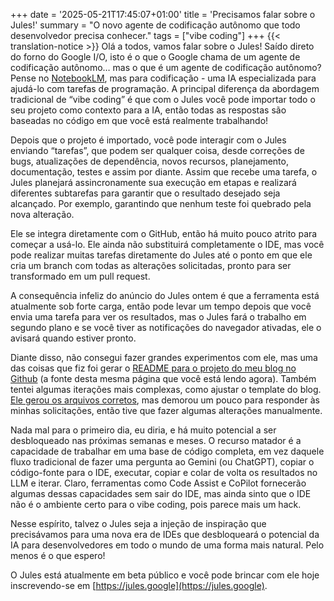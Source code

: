 +++
date = '2025-05-21T17:45:07+01:00'
title = 'Precisamos falar sobre o Jules!'
summary = "O novo agente de codificação autônomo que todo desenvolvedor precisa conhecer."
tags = ["vibe coding"]
+++
{{< translation-notice >}}
Olá a todos, vamos falar sobre o Jules! Saído direto do forno do Google I/O, isto é o que o Google chama de um agente de codificação autônomo… mas o que é um agente de codificação autônomo? Pense no [NotebookLM](https://notebooklm.google/), mas para codificação - uma IA especializada para ajudá-lo com tarefas de programação. A principal diferença da abordagem tradicional de “vibe coding” é que com o Jules você pode importar todo o seu projeto como contexto para a IA, então todas as respostas são baseadas no código em que você está realmente trabalhando!

Depois que o projeto é importado, você pode interagir com o Jules enviando “tarefas”, que podem ser qualquer coisa, desde correções de bugs, atualizações de dependência, novos recursos, planejamento, documentação, testes e assim por diante. Assim que recebe uma tarefa, o Jules planejará assincronamente sua execução em etapas e realizará diferentes subtarefas para garantir que o resultado desejado seja alcançado. Por exemplo, garantindo que nenhum teste foi quebrado pela nova alteração.

Ele se integra diretamente com o GitHub, então há muito pouco atrito para começar a usá-lo. Ele ainda não substituirá completamente o IDE, mas você pode realizar muitas tarefas diretamente do Jules até o ponto em que ele cria um branch com todas as alterações solicitadas, pronto para ser transformado em um pull request.

A consequência infeliz do anúncio do Jules ontem é que a ferramenta está atualmente sob forte carga, então pode levar um tempo depois que você envia uma tarefa para ver os resultados, mas o Jules fará o trabalho em segundo plano e se você tiver as notificações do navegador ativadas, ele o avisará quando estiver pronto.

Diante disso, não consegui fazer grandes experimentos com ele, mas uma das coisas que fiz foi gerar o [README para o projeto do meu blog no Github](https://github.com/danicat/danicat.dev/pull/1) (a fonte desta mesma página que você está lendo agora). Também tentei algumas iterações mais complexas, como ajustar o template do blog. [Ele gerou os arquivos corretos](https://github.com/danicat/danicat.dev/pull/2), mas demorou um pouco para responder às minhas solicitações, então tive que fazer algumas alterações manualmente.

Nada mal para o primeiro dia, eu diria, e há muito potencial a ser desbloqueado nas próximas semanas e meses. O recurso matador é a capacidade de trabalhar em uma base de código completa, em vez daquele fluxo tradicional de fazer uma pergunta ao Gemini (ou ChatGPT), copiar o código-fonte para o IDE, executar, copiar e colar de volta os resultados no LLM e iterar. Claro, ferramentas como Code Assist e CoPilot fornecerão algumas dessas capacidades sem sair do IDE, mas ainda sinto que o IDE não é o ambiente certo para o vibe coding, pois parece mais um hack.

Nesse espírito, talvez o Jules seja a injeção de inspiração que precisávamos para uma nova era de IDEs que desbloqueará o potencial da IA para desenvolvedores em todo o mundo de uma forma mais natural. Pelo menos é o que espero!

O Jules está atualmente em beta público e você pode brincar com ele hoje inscrevendo-se em [https://jules.google](https://jules.google).
